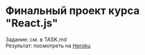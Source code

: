 # Финальный проект курса "React.js"

Задание: см. в TASK.md  
Результат: посмотреть на
[Heroku](https://rchesnokov-loftschool-react-js.herokuapp.com)
